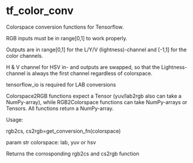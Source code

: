 # tf_color_conv
Colorspace conversion functions for Tensorflow.

RGB inputs must be in range[0,1] to work properly.

Outputs are in range[0,1] for the L/Y/V (lightness)-channel and [-1,1] for the color channels.

H & V channel for HSV in- and outputs are swapped, so that the Lightness-channel is always the first channel regardless of colorspace.

tensorflow_io is required for LAB conversions


Colorspace2RGB functions expect a Tensor (yuv/lab2rgb also can take a NumPy-array), while RGB2Colorspace functions can take NumPy-arrays or Tensors. All functions return a NumPy-array.


Usage:

rgb2cs, cs2rgb=get_conversion_fn(colorspace)

param str colorspace: lab, yuv or hsv

Returns the corrosponding rgb2cs and cs2rgb function
